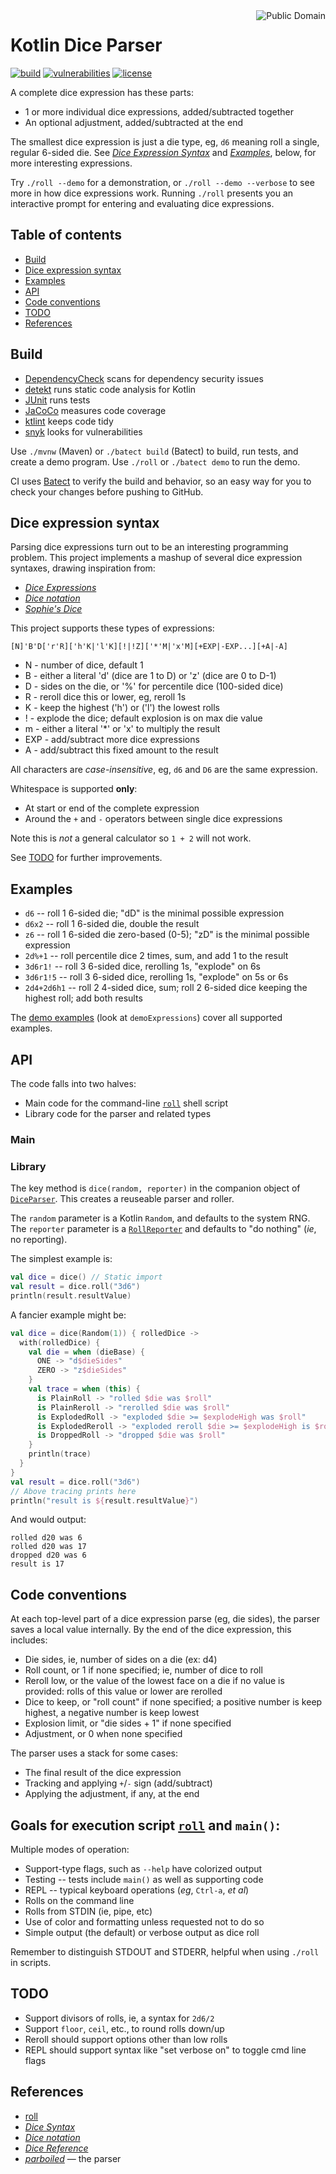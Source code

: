 <a href="LICENSE.md">
<img src="https://unlicense.org/pd-icon.png" alt="Public Domain" align="right"/>
</a>

# Kotlin Dice Parser

[![build](https://github.com/binkley/kotlin-dice/workflows/build/badge.svg)](https://github.com/binkley/kotlin-dice/actions)
[![vulnerabilities](https://snyk.io/test/github/binkley/kotlin-dice/badge.svg)](https://snyk.io/test/github/binkley/kotlin-dice)
[![license](https://img.shields.io/badge/license-Public%20Domain-blue.svg)](http://unlicense.org/)

A complete dice expression has these parts:

- 1 or more individual dice expressions, added/subtracted together
- An optional adjustment, added/subtracted at the end

The smallest dice expression is just a die type, eg, `d6` meaning roll a 
single, regular 6-sided die.  See
[_Dice Expression Syntax_](#dice-expression-syntax) and
[_Examples_](#examples), below, for more interesting expressions.

Try `./roll --demo` for a demonstration, or `./roll --demo --verbose` to
see more in how dice expressions work. Running `./roll` presents you an 
interactive prompt for entering and evaluating dice expressions.

## Table of contents

* [Build](#build)
* [Dice expression syntax](#dice-expression-syntax)
* [Examples](#examples)
* [API](#api)
* [Code conventions](#code-conventions)
* [TODO](#todo)
* [References](#references)

## Build

* [DependencyCheck](https://github.com/jeremylong/DependencyCheck) scans
for dependency security issues
* [detekt](https://github.com/arturbosch/detekt) runs static code analysis
for Kotlin
* [JUnit](https://github.com/junit-team/junit5) runs tests
* [JaCoCo](https://github.com/jacoco/jacoco) measures code coverage
* [ktlint](https://github.com/pinterest/ktlint) keeps code tidy
* [snyk](https://snyk.io/test/github/binkley/kotlin-dice) looks for
vulnerabilities

Use `./mvnw` (Maven) or `./batect build` (Batect) to build, run tests, and
create a demo program.  Use `./roll` or `./batect demo` to run the demo.

CI uses [Batect](https://batect.dev/) to verify the build and behavior, so 
an easy way for you to check your changes before pushing to GitHub.

## Dice expression syntax

Parsing dice expressions turn out to be an interesting programming problem.
This project implements a mashup of several dice expression syntaxes, 
drawing inspiration from:

- [_Dice Expressions_](https://wiki.rptools.info/index.php/Dice_Expressions)
- [_Dice notation_](https://en.wikipedia.org/wiki/Dice_notation)
- [_Sophie's Dice_](https://sophiehoulden.com/dice/documentation/notation.html)

This project supports these types of expressions:

```
[N]'B'D['r'R]['h'K|'l'K][!|!Z]['*'M|'x'M][+EXP|-EXP...][+A|-A]
```

- N - number of dice, default 1
- B - either a literal 'd' (dice are 1 to D) or 'z' (dice are 0 to D-1)
- D - sides on the die, or '%' for percentile dice (100-sided dice)
- R - reroll dice this or lower, eg, reroll 1s
- K - keep the highest ('h') or ('l') the lowest rolls
- ! - explode the dice; default explosion is on max die value
- m - either a literal '*' or 'x' to multiply the result
- EXP - add/subtract more dice expressions
- A - add/subtract this fixed amount to the result

All characters are _case-insensitive_, eg, `d6` and `D6` are the same 
expression.

Whitespace is supported **only**:
- At start or end of the complete expression
- Around the `+` and `-` operators between single dice expressions

Note this is _not_ a general calculator so `1 + 2` will not work.

See [TODO](#todo) for further improvements.

## Examples

- `d6` -- roll 1 6-sided die; "dD" is the minimal possible expression
- `d6x2` -- roll 1 6-sided die, double the result
- `z6` -- roll 1 6-sided die zero-based (0-5); "zD" is the minimal possible 
  expression
- `2d%+1` -- roll percentile dice 2 times, sum, and add 1 to the result
- `3d6r1!` -- roll 3 6-sided dice, rerolling 1s, "explode" on 6s
- `3d6r1!5` -- roll 3 6-sided dice, rerolling 1s, "explode" on 5s or 6s
- `2d4+2d6h1` -- roll 2 4-sided dice, sum; roll 2 6-sided dice keeping the
  highest roll; add both results

The [demo examples](./src/main/kotlin/hm/binkley/dice/main.kt) (look at 
`demoExpressions`) cover all supported examples.

## API

The code falls into two halves:

- Main code for the command-line [`roll`](./roll) shell script
- Library code for the parser and related types

### Main

### Library

The key method is `dice(random, reporter)` in the companion object of
[`DiceParser`](./src/main/kotlin/hm/binkley/dice/DiceParser.kt).  This 
creates a reuseable parser and roller.

The `random` parameter is a Kotlin `Random`, and defaults to the system RNG.
The `reporter` parameter is a
[`RollReporter`](./src/main/kotlin/hm/binkley/dice/RollReporter.kt) and 
defaults to "do nothing" (_ie_, no reporting).

The simplest example is:

```kotlin
val dice = dice() // Static import
val result = dice.roll("3d6")
println(result.resultValue)
```

A fancier example might be:

```kotlin
val dice = dice(Random(1)) { rolledDice ->
  with(rolledDice) {
    val die = when (dieBase) {
      ONE -> "d$dieSides"
      ZERO -> "z$dieSides"
    }
    val trace = when (this) {
      is PlainRoll -> "rolled $die was $roll"
      is PlainReroll -> "rerolled $die was $roll"
      is ExplodedRoll -> "exploded $die >= $explodeHigh was $roll"
      is ExplodedReroll -> "exploded reroll $die >= $explodeHigh is $roll"
      is DroppedRoll -> "dropped $die was $roll"
    }
    println(trace)
  }
}
val result = dice.roll("3d6")
// Above tracing prints here
println("result is ${result.resultValue}")
```
And would output:
```
rolled d20 was 6
rolled d20 was 17
dropped d20 was 6
result is 17
```

## Code conventions

At each top-level part of a dice expression parse (eg, die sides), the parser 
saves a local value internally.  By the end of the dice expression, this
includes:

- Die sides, ie, number of sides on a die (ex: d4)
- Roll count, or 1 if none specified; ie, number of dice to roll
- Reroll low, or the value of the lowest face on a die if no value is 
  provided: rolls of this value or lower are rerolled
- Dice to keep, or "roll count" if none specified; a positive number is
  keep highest, a negative number is keep lowest
- Explosion limit, or "die sides + 1" if none specified
- Adjustment, or 0 when none specified

The parser uses a stack for some cases:

- The final result of the dice expression
- Tracking and applying `+`/`-` sign (add/subtract)
- Applying the adjustment, if any, at the end

## Goals for execution script [`roll`](./roll) and `main()`:

Multiple modes of operation:

- Support-type flags, such as `--help` have colorized output
- Testing -- tests include `main()` as well as supporting code
- REPL -- typical keyboard operations (_eg_, `Ctrl-a`, _et al_)
- Rolls on the command line
- Rolls from STDIN (ie, pipe, etc)
- Use of color and formatting unless requested not to do so
- Simple output (the default) or verbose output as dice roll

Remember to distinguish STDOUT and STDERR, helpful when using `./roll` in 
scripts.

## TODO

* Support divisors of rolls, ie, a syntax for `2d6/2`
* Support `floor`, `ceil`, etc., to round rolls down/up
* Reroll should support options other than low rolls
* REPL should support syntax like "set verbose on" to toggle cmd line flags

## References

* [roll](https://github.com/matteocorti/roll#examples)
* [_Dice Syntax_](https://rollem.rocks/syntax/)
* [_Dice notation_](https://en.wikipedia.org/wiki/Dice_notation)
* [_Dice Reference_](https://wiki.roll20.net/Dice_Reference)
* [_parboiled_](https://github.com/sirthias/parboiled/wiki) &mdash; the parser
